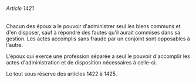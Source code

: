 ###### Article 1421

Chacun des époux a le pouvoir d'administrer seul les biens communs et d'en disposer, sauf à répondre des fautes qu'il aurait commises dans sa gestion. Les actes accomplis sans fraude par un conjoint sont opposables à l'autre.

L'époux qui exerce une profession séparée a seul le pouvoir d'accomplir les actes d'administration et de disposition nécessaires à celle-ci.

Le tout sous réserve des articles 1422 à 1425.


